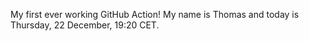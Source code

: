 My first ever working GitHub Action!
My name is Thomas and today is Thursday, 22 December, 19:20 CET. 
